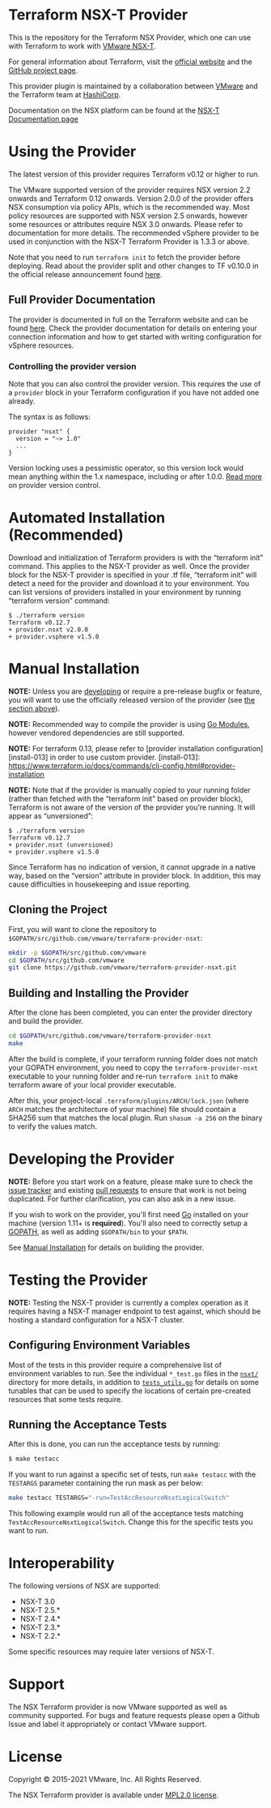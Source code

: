 # Terraform NSX-T Provider

This is the repository for the Terraform NSX Provider, which one can use with
Terraform to work with [VMware NSX-T][vmware-nsxt].

[vmware-nsxt]: https://www.vmware.com/products/nsx.html

For general information about Terraform, visit the [official
website][tf-website] and the [GitHub project page][tf-github].

[tf-website]: https://terraform.io/
[tf-github]: https://github.com/hashicorp/terraform

This provider plugin is maintained by a collaboration between
[VMware](https://www.vmware.com/) and the Terraform team at
[HashiCorp](https://www.hashicorp.com/).

Documentation on the NSX platform can be found at the [NSX-T Documentation page](https://docs.vmware.com/en/VMware-NSX-T/index.html)

# Using the Provider

The latest version of this provider requires Terraform v0.12 or higher to run.

The VMware supported version of the provider requires NSX version 2.2 onwards and Terraform 0.12 onwards.
Version 2.0.0 of the provider offers NSX consumption via policy APIs, which is the recommended way.
Most policy resources are supported with NSX version 2.5 onwards, however some resources or attributes require NSX 3.0 onwards. Please refer to documentation for more details.
The recommended vSphere provider to be used in conjunction with the NSX-T Terraform Provider is 1.3.3 or above.

Note that you need to run `terraform init` to fetch the provider before
deploying. Read about the provider split and other changes to TF v0.10.0 in the
official release announcement found [here][tf-0.10-announce].

[tf-0.10-announce]: https://www.hashicorp.com/blog/hashicorp-terraform-0-10/

## Full Provider Documentation

The provider is documented in full on the Terraform website and can be found
[here][tf-nsxt-docs]. Check the provider documentation for details on entering
your connection information and how to get started with writing configuration
for vSphere resources.

[tf-nsxt-docs]: https://www.terraform.io/docs/providers/nsxt/index.html

### Controlling the provider version

Note that you can also control the provider version. This requires the use of a
`provider` block in your Terraform configuration if you have not added one
already.

The syntax is as follows:

```hcl
provider "nsxt" {
  version = "~> 1.0"
  ...
}
```

Version locking uses a pessimistic operator, so this version lock would mean
anything within the 1.x namespace, including or after 1.0.0. [Read
more][provider-vc] on provider version control.

[provider-vc]: https://www.terraform.io/docs/configuration/providers.html#provider-versions

# Automated Installation (Recommended)

Download and initialization of Terraform providers is with the “terraform init” command. This applies to the NSX-T provider as well. Once the provider block for the NSX-T provider is specified in your .tf file, “terraform init” will detect a need for the provider and download it to your environment.
You can list versions of providers installed in your environment by running “terraform version” command:

```hcl
$ ./terraform version
Terraform v0.12.7
+ provider.nsxt v2.0.0
+ provider.vsphere v1.5.0
```

# Manual Installation

**NOTE:** Unless you are [developing](#developing-the-provider) or require a
pre-release bugfix or feature, you will want to use the officially released
version of the provider (see [the section above](#using-the-provider)).

**NOTE:** Recommended way to compile the provider is using [Go Modules](https://blog.golang.org/using-go-modules), however vendored dependencies are still supported.

**NOTE:** For terraform 0.13, please refer to [provider installation configuration][install-013] in order to use custom provider.
[install-013]: https://www.terraform.io/docs/commands/cli-config.html#provider-installation

**NOTE:** Note that if the provider is manually copied to your running folder (rather than fetched with the “terraform init” based on provider block), Terraform is not aware of the version of the provider you’re running. It will appear as “unversioned”:
```hcl
$ ./terraform version
Terraform v0.12.7
+ provider.nsxt (unversioned)
+ provider.vsphere v1.5.0
```
Since Terraform has no indication of version, it cannot upgrade in a native way, based on the “version” attribute in provider block.
In addition, this may cause difficulties in housekeeping and issue reporting.

## Cloning the Project

First, you will want to clone the repository to
`$GOPATH/src/github.com/vmware/terraform-provider-nsxt`:

```sh
mkdir -p $GOPATH/src/github.com/vmware
cd $GOPATH/src/github.com/vmware
git clone https://github.com/vmware/terraform-provider-nsxt.git
```

## Building and Installing the Provider

After the clone has been completed, you can enter the provider directory and build the provider.

```sh
cd $GOPATH/src/github.com/vmware/terraform-provider-nsxt
make
```

After the build is complete, if your terraform running folder does not match your GOPATH environment, you need to copy the `terraform-provider-nsxt` executable to your running folder and re-run `terraform init` to make terraform aware of your local provider executable.

After this, your project-local `.terraform/plugins/ARCH/lock.json` (where `ARCH`
matches the architecture of your machine) file should contain a SHA256 sum that
matches the local plugin. Run `shasum -a 256` on the binary to verify the values
match.

# Developing the Provider

**NOTE:** Before you start work on a feature, please make sure to check the
[issue tracker][gh-issues] and existing [pull requests][gh-prs] to ensure that
work is not being duplicated. For further clarification, you can also ask in a
new issue.

[gh-issues]: https://github.com/vmware/terraform-provider-nsxt/issues
[gh-prs]: https://github.com/vmware/terraform-provider-nsxt/pulls

If you wish to work on the provider, you'll first need [Go][go-website]
installed on your machine (version 1.11+ is **required**). You'll also need to
correctly setup a [GOPATH][gopath], as well as adding `$GOPATH/bin` to your
`$PATH`.

[go-website]: https://golang.org/
[gopath]: http://golang.org/doc/code.html#GOPATH

See [Manual Installation](#manual-installation) for details on building the
provider.

# Testing the Provider

**NOTE:** Testing the NSX-T provider is currently a complex operation as it
requires having a NSX-T manager endpoint to test against, which should be
hosting a standard configuration for a NSX-T cluster.

## Configuring Environment Variables

Most of the tests in this provider require a comprehensive list of environment
variables to run. See the individual `*_test.go` files in the [`nsxt/`](nsxt/)
directory for more details, in addition to
[`tests_utils.go`](nsxt/tests_utils.go) for details on some tunables that can be
used to specify the locations of certain pre-created resources that some tests
require.

## Running the Acceptance Tests

After this is done, you can run the acceptance tests by running:

```sh
$ make testacc
```

If you want to run against a specific set of tests, run `make testacc` with the
`TESTARGS` parameter containing the run mask as per below:

```sh
make testacc TESTARGS="-run=TestAccResourceNsxtLogicalSwitch"
```

This following example would run all of the acceptance tests matching
`TestAccResourceNsxtLogicalSwitch`. Change this for the specific tests you want
to run.

# Interoperability

The following versions of NSX are supported:

 * NSX-T 3.0
 * NSX-T 2.5.*
 * NSX-T 2.4.*
 * NSX-T 2.3.*
 * NSX-T 2.2.*
 

Some specific resources may require later versions of NSX-T.

# Support

The NSX Terraform provider is now VMware supported as well as community supported. For bugs and feature requests please open a Github Issue and label it appropriately or contact VMware support.

# License

Copyright © 2015-2021 VMware, Inc. All Rights Reserved.

The NSX Terraform provider is available under [MPL2.0 license](https://github.com/vmware/terraform-provider-nsxt/blob/master/LICENSE.txt).
